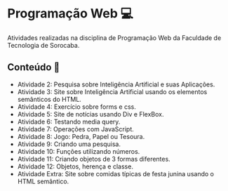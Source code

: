 <h1 >Programação Web 💻 </h1>
Atividades realizadas na disciplina de Programação Web da Faculdade de Tecnologia de Sorocaba.
<h2>Conteúdo 📃</h2>
<ul>
<li>Atividade 2: Pesquisa sobre Inteligência Artificial e suas Aplicações.</li>
<li>Atividade 3: Site sobre Inteligência Artificial usando os elementos semânticos do HTML.</li>
<li>Atividade 4: Exercício sobre forms e css.</li>
<li>Atividade 5: Site de notícias usando Div e FlexBox.</li>
<li>Atividade 6: Testando media query.</li>
<li>Atividade 7: Operações com JavaScript.</li>
<li>Atividade 8: Jogo: Pedra, Papel ou Tesoura.</li>
<li>Atividade 9: Criando uma pesquisa.</li>
<li>Atividade 10: Funções utilizando números.</li>
<li>Atividade 11: Criando objetos de 3 formas diferentes.</li>
<li>Atividade 12: Objetos, herença e classe.</li>
<li>Atividade Extra: Site sobre comidas típicas de festa junina usando o HTML semântico.</li>
</ul>
